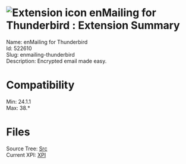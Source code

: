 # ![Extension icon](https://addons.thunderbird.net/user-media/addon_icons/522/522610-64.png?modified=1452493215) enMailing for Thunderbird : Extension Summary

Name: enMailing for Thunderbird  
Id: 522610  
Slug: enmailing-thunderbird  
Description: Encrypted email made easy.
  

# Compatibility
Min: 24.1.1  
Max: 38.*  

# Files

Source Tree: [Src](C:/Dev/Thunderbird/ThunderKdB/xall/xOther/522610-enmailing-thunderbird/src)  
Current XPI: [XPI](C:/Dev/Thunderbird/ThunderKdB/xall/xOther/522610-enmailing-thunderbird/xpi)  



